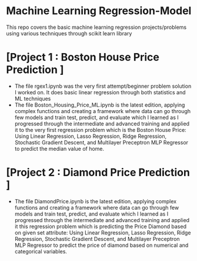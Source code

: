 # Machine Learning Regression-Model
This repo covers the basic machine learning regression projects/problems using various techniques through scikit learn library 

# [Project 1 : Boston House Price Prediction ]
 * The file rgex1.ipynb was the very first attempt/beginner problem solution I worked on. It does basic linear regression through both statistics and ML techniques 
 * The file Boston_Housing_Price_ML.ipynb is the latest edition, applying complex functions and creating a framework where data can go through few models and train test, predict, and evaluate which I learned as I progressed through the intermediate and advanced training and applied it to the  very first regression problem which is the Boston House Price:  Using Linear Regression, Lasso Regression, Ridge Regression, Stochastic Gradient Descent, and Multilayer Preceptron MLP Regressor to predict the median value of home. 

# [Project 2 : Diamond Price Prediction ] 
 * The file DiamondPrice.ipynb is the latest edition, applying complex functions and creating a framework where data can go through few models and train test, predict, and evaluate which I learned as I progressed through the intermediate and advanced training and applied it this regression problem which is predicting the Price Diamond based on given set attribute:  Using Linear Regression, Lasso Regression, Ridge Regression, Stochastic Gradient Descent, and Multilayer Preceptron MLP Regressor to predict the price of diamond based on numerical and categorical variables. 


